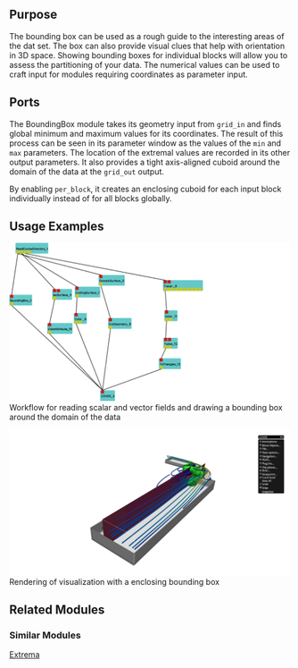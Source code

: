 [headline]:<>

## Purpose

The bounding box can be used as a rough guide to the interesting areas of the dat set. The box can
also provide visual clues that help with orientation in 3D space. Showing bounding boxes for
individual blocks will allow you to assess the partitioning of your data. The numerical values can
be used to craft input for modules requiring coordinates as parameter input.

## Ports

[moduleHtml]:<>

The BoundingBox module takes its geometry input from `grid_in` and finds global minimum and maximum
values for its coordinates. The result of this process can be seen in its parameter window as the
values of the `min` and `max` parameters. The location of the extremal values are recorded in its
other output parameters. It also provides a tight axis-aligned cuboid around the domain of the data
at the `grid_out` output.

[parameters]:<>

By enabling `per_block`, it creates an enclosing cuboid for each input
block individually instead of for all blocks globally.

## Usage Examples

![](tiny-covise-net.png)
Workflow for reading scalar and vector fields and drawing a bounding box around the domain of the data

![](tiny-covise.png)
Rendering of visualization with a enclosing bounding box

## Related Modules

### Similar Modules

[Extrema](Extrema_link)
